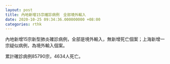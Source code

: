 ```yaml
---
layout: post
title: 內地新增15宗確診病例　全部境外輸入
date: 2020-10-25 09:34:36.000000000 +08:00
categories: rthk
---
```


內地新增15宗新型肺炎確診病例，全部是境外輸入，無新增死亡個案；上海新增一宗疑似病例，為境外輸入個案。

累計確診病例85790宗，4634人死亡。
